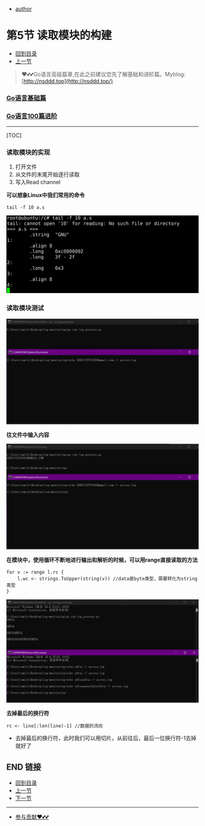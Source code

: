 + [author](https://github.com/3293172751)

# 第5节 读取模块的构建

+ [回到目录](../README.md)
+ [上一节](4.md)
> ❤️💕💕Go语言高级篇章,在此之前建议您先了解基础和进阶篇。Myblog:[http://nsddd.top](http://nsddd.top/)
###  **[Go语言基础篇](https://github.com/3293172751/Block_Chain/blob/master/TOC.md)**
###  **[Go语言100篇进阶](https://github.com/3293172751/Block_Chain/blob/master/Gomd_super/README.md)**
---
[TOC]

### 读取模块的实现

1. 打开文件
2. 从文件的末尾开始逐行读取
3. 写入Read channel

**可以想象Linux中我们常用的命令**

```
tail -f 10 a.s 
```

![image-20220707165557610](assets/image-20220707165557610.png)



### 读取模块测试

![image-20220707172708266](assets/image-20220707172708266.png)

**往文件中输入内容**

![image-20220707172740186](assets/image-20220707172740186.png)

**在模块中，使用循环不断地进行输出和解析的时候，可以用range直接读取的方法**

```
for v := range l.rc {
	l.wc <- strings.ToUpper(string(v)) //data是byte类型，需要转化为string类型
}
```

![image-20220707173037316](assets/image-20220707173037316.png)

**去掉最后的换行符**

```
rc <- line[:len(line)-1] //数据的流向
```

+ 去掉最后的换行符，此时我们可以用切片，从前往后，最后一位换行符-1去掉就好了



## END 链接

+ [回到目录](../README.md)
+ [上一节](4.md)
+ [下一节](6.md)
---
+ [参与贡献❤️💕💕](https://github.com/3293172751/Block_Chain/blob/master/Git/git-contributor.md)